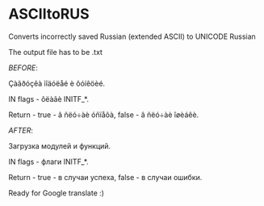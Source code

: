 ASCIItoRUS
==========
Converts incorrectly saved Russian (extended ASCII) to UNICODE Russian

The output file has to be .txt

_BEFORE_:

  Çàãðóçêà ìîäóëåé è ôóíêöèé.

  IN flags - ôëàãè INITF_*.

  Return   - true - â ñëó÷àè óñïåõà,
             false - â ñëó÷àè îøèáêè.
            
             
             
_AFTER_:

  Загрузка модулей и функций.

  IN flags - флаги INITF_*.

  Return   - true - в случаи успеха,
             false - в случаи ошибки.


Ready for Google translate :)            
